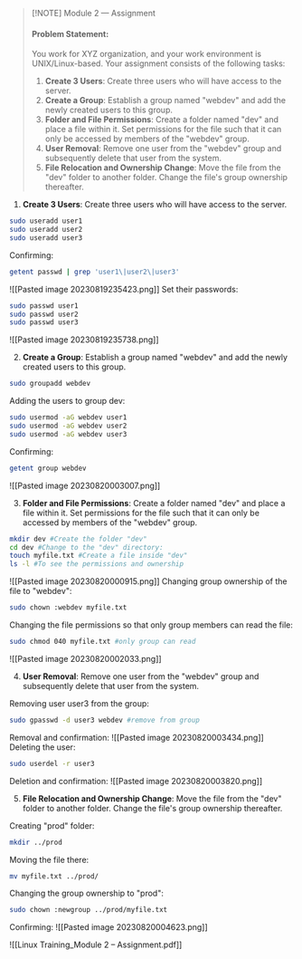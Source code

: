 
> [!NOTE] Module 2 — Assignment
> #### Problem Statement:
> You work for XYZ organization, and your work environment is UNIX/Linux-based. Your assignment consists of the following tasks:
> 
> 1. **Create 3 Users**: Create three users who will have access to the server.
> 2. **Create a Group**: Establish a group named "webdev" and add the newly created users to this group.
> 3. **Folder and File Permissions**: Create a folder named "dev" and place a file within it. Set permissions for the file such that it can only be accessed by members of the "webdev" group.
> 4. **User Removal**: Remove one user from the "webdev" group and subsequently delete that user from the system.
> 5. **File Relocation and Ownership Change**: Move the file from the "dev" folder to another folder. Change the file's group ownership thereafter.
> 



1. **Create 3 Users**: Create three users who will have access to the server.
```bash
sudo useradd user1
sudo useradd user2
sudo useradd user3
```

Confirming: 
```bash
getent passwd | grep 'user1\|user2\|user3'
```
![[Pasted image 20230819235423.png]]
Set their passwords:
```bash
sudo passwd user1
sudo passwd user2
sudo passwd user3
```
![[Pasted image 20230819235738.png]]

2. **Create a Group**: Establish a group named "webdev" and add the newly created users to this group.
```bash
sudo groupadd webdev
```
Adding the users to group dev:
```bash
sudo usermod -aG webdev user1
sudo usermod -aG webdev user2
sudo usermod -aG webdev user3
```
Confirming:
```bash
getent group webdev
```
![[Pasted image 20230820003007.png]]


3. **Folder and File Permissions**: Create a folder named "dev" and place a file within it. Set permissions for the file such that it can only be accessed by members of the "webdev" group.
```bash
mkdir dev #Create the folder "dev"
cd dev #Change to the "dev" directory:
touch myfile.txt #Create a file inside "dev"
ls -l #To see the permissions and ownership
```
![[Pasted image 20230820000915.png]]
Changing group ownership of the file to "webdev":
```bash
sudo chown :webdev myfile.txt
```
Changing the file permissions so that only group members can read the file:
```bash
sudo chmod 040 myfile.txt #only group can read
```
![[Pasted image 20230820002033.png]]

4. **User Removal**: Remove one user from the "webdev" group and subsequently delete that user from the system.

Removing user user3 from the group:
```bash
sudo gpasswd -d user3 webdev #remove from group
```
Removal and confirmation:
![[Pasted image 20230820003434.png]]
Deleting the user:
```bash
sudo userdel -r user3
```
Deletion and confirmation:
![[Pasted image 20230820003820.png]]

5. **File Relocation and Ownership Change**: Move the file from the "dev" folder to another folder. Change the file's group ownership thereafter.

Creating "prod" folder:
```bash
mkdir ../prod
```
Moving the file there:
```bash
mv myfile.txt ../prod/
```
Changing the group ownership to "prod":
```bash
sudo chown :newgroup ../prod/myfile.txt
```
Confirming:
![[Pasted image 20230820004623.png]]

![[Linux Training_Module 2 – Assignment.pdf]]

